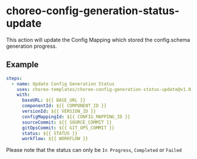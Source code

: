 # choreo-config-generation-status-update

This action will update the Config Mapping which stored the config.schema generation progress.

## Example

```yaml
steps:
  - name: Update Config Generation Status
    uses: choreo-templates/choreo-config-generation-status-update@v1.0.0
    with:
      baseURL: ${{ BASE_URL }}
      componentId: ${{ COMPONENT_ID }}
      versionId: ${{ VERSION_ID }}
      configMappingId: ${{ CONFIG_MAPPING_ID }}
      sourceCommit: ${{ SOURCE_COMMIT }}
      gitOpsCommit: ${{ GIT_OPS_COMMIT }}
      status: ${{ STATUS }}
      workflow: ${{ WORKFLOW }}
```


Please note that the status can only be `In Progress`, `Completed` or `Failed`

